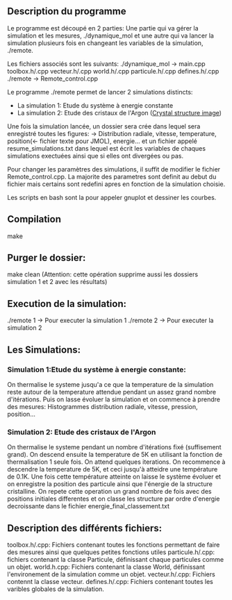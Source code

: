## Description du programme
Le programme est découpé en 2 parties: Une partie qui va gérer la simulation et les mesures, ./dynamique_mol et une autre qui va lancer la simulation plusieurs fois en changeant les variables de la simulation, ./remote.

Les fichiers associés sont les suivants:
./dynamique_mol -> main.cpp toolbox.h/.cpp vecteur.h/.cpp world.h/.cpp  particule.h/.cpp defines.h/.cpp
./remote -> Remote_control.cpp

Le programme ./remote permet de lancer 2 simulations distincts:
 * La simulation 1: Etude du système à energie constante
 * La simulation 2: Etude des cristaux de l'Argon (<a href="https://github.com/jbmorlot/Molecular-dynamics-study-of-energy-and-crystal-conformation-of-Argon-gas/blob/master/Resulats%20Simulation/Simulation2_Etude_reseaux_cristallins_argon/exemple_crystal_Argon.jpg">Crystal structure image</a>)

Une fois la simulation lancée, un dossier sera crée dans lequel sera enregistré toutes les figures:
-> Distribution radiale, vitesse, temperature, position(<- fichier texte pour JMOL), energie... et un fichier appelé resume_simulations.txt dans lequel est écrit les variables de chaques simulations exectuées ainsi que si elles ont divergées ou pas.

Pour changer les paramètres des simulations, il suffit de modifier le fichier Remote_control.cpp. La majorite des parametres sont definit au debut du fichier mais certains sont redefini apres en fonction de la simulation choisie.

Les scripts en bash sont la pour appeler gnuplot et dessiner les courbes.

## Compilation
make

## Purger le dossier:
make clean  (Attention: cette opération supprime aussi les dossiers simulation 1 et 2 avec les résultats)

## Execution de la simulation:
./remote 1 -> Pour executer la simulation 1
./remote 2 -> Pour executer la simulation 2

## Les Simulations:
### Simulation 1:Etude du système à energie constante:
On thermalise le systeme jusqu'a ce que la temperature de la simulation reste autour de la temperature attendue pendant un assez grand 
nombre d'itérations.
Puis on lasse évoluer la simulation et on commence à prendre des mesures: Histogrammes distribution radiale, vitesse, pression, position...

### Simulation 2: Etude des cristaux de l'Argon
On thermalise le systeme pendant un nombre d'itérations fixé (suffisement grand).
On descend ensuite la temperature de 5K en utilisant la fonction de thermalisation 1 seule fois. On attend quelques iterations.
On recommence à descendre la temperature de 5K, et ceci jusqu'à atteidre une température de 0.1K.
Une fois cette température atteinte on laisse le système évoluer et on enregistre la position des particule ainsi que l'énergie de la structure cristalline.
On repete cette operation un grand nombre de fois avec des positions initiales differentes et on classe les structure par ordre d'energie decroissante dans le fichier energie_final_classement.txt

## Description des différents fichiers:
toolbox.h/.cpp: Fichiers contenant toutes les fonctions permettant de faire des mesures ainsi que quelques petites fonctions utiles
particule.h/.cpp: fichiers contenant la classe Particule, définissant chaque particules comme un objet.
world.h.cpp: Fichiers contenant la classe World, définissant l'environement de la simulation comme un objet.
vecteur.h/.cpp: Fichiers contennt la classe vecteur.
defines.h/.cpp: Fichiers contenant toutes les varibles globales de la simulation.



